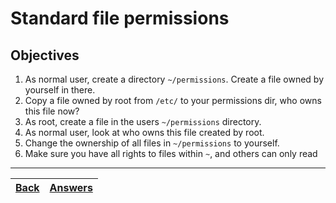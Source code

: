 # Standard file permissions

## Objectives

1. As normal user, create a directory `~/permissions`. Create a file owned by yourself in there.
2. Copy a file owned by root from `/etc/` to your permissions dir, who owns this file now?
3. As root, create a file in the users `~/permissions` directory.
4. As normal user, look at who owns this file created by root.
5. Change the ownership of all files in `~/permissions` to yourself.
6. Make sure you have all rights to files within `~`, and others can only read

---
[Back](/README.md)| [Answers](https://github.com/ricmmartins/fasthack-linux-answers/blob/main/challenges/lab-permissions.md) | 
:----- |:-----
